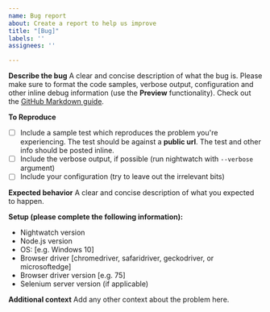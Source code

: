 ```yaml
---
name: Bug report
about: Create a report to help us improve
title: "[Bug]"
labels: ''
assignees: ''

---
```


**Describe the bug**
A clear and concise description of what the bug is. Please make sure to format the code samples, verbose output, configuration and other inline debug information (use the __Preview__  functionality). Check out the [GitHub Markdown guide](https://guides.github.com/features/mastering-markdown/).

**To Reproduce**
- [ ] Include a sample test which reproduces the problem you're experiencing. The test should be against a **public url**. The test and other info should be posted inline.
- [ ] Include the verbose output, if possible (run nightwatch with `--verbose` argument)
- [ ] Include your configuration (try to leave out the irrelevant bits)

**Expected behavior**
A clear and concise description of what you expected to happen.

**Setup (please complete the following information):**
 - Nightwatch version
 - Node.js version
 - OS: [e.g. Windows 10]
 - Browser driver [chromedriver, safaridriver, geckodriver, or microsoftedge]
 - Browser driver version [e.g. 75]
 - Selenium server version (if applicable)

**Additional context**
Add any other context about the problem here.
